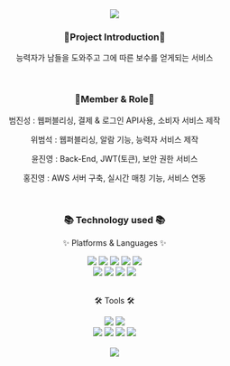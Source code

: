 <div align=center>
  <img src="https://capsule-render.vercel.app/api?type=waving&color=auto&height=200&section=header&text=SomeBodyHelpMe&fontSize=90" />
</div>


<div align=center>
  <h3>🐳Project Introduction🐳</h3>
  <p>능력자가 남들을 도와주고 그에 따른 보수를 얻게되는 서비스</p>
</div>
<br>

<div align=center>
  <h3>📛Member & Role📛</h3>
  <p>범진성 : 웹퍼블리싱, 결제 & 로그인 API사용, 소비자 서비스 제작</p>
  <p>위범석 : 웹퍼블리싱, 알람 기능, 능력자 서비스 제작</p>
  <p>윤진영 : Back-End, JWT(토큰), 보안 권한 서비스</p>
  <p>홍진영 : AWS 서버 구축, 실시간 매칭 기능, 서비스 연동</p>
</div>
<br>

<div align=center>
	<h3>📚 Technology used 📚</h3>
	<p>✨ Platforms & Languages ✨</p>
</div>
<div align="center">
	<img src="https://img.shields.io/badge/Java-007396?style=flat&logo=Conda-Forge&logoColor=white" />
	<img src="https://img.shields.io/badge/HTML5-E34F26?style=flat&logo=HTML5&logoColor=white" />
	<img src="https://img.shields.io/badge/CSS3-1572B6?style=flat&logo=CSS3&logoColor=white" />
	<img src="https://img.shields.io/badge/JavaScript-F7DF1E?style=flat&logo=JavaScript&logoColor=white" />
	<img src="https://img.shields.io/badge/jQuery-0769AD?style=flat&logo=jQuery&logoColor=white" />
	<br>
  <img src="https://img.shields.io/badge/React-61DAFB?style=flat&logo=react&logoColor=white" />
	<img src="https://img.shields.io/badge/Spring-6DB33F?style=flat&logo=Spring&logoColor=white" />
	<img src="https://img.shields.io/badge/Bootstrap-7952B3?style=flat&logo=Bootstrap&logoColor=white" />
  <img src="https://img.shields.io/badge/Linux-FCC624?style=flat&logo=Linux&logoColor=white" />
	<br>

</div>
<br>
<div align=center>
	<p>🛠 Tools 🛠</p>
</div>
<div align=center>
	<img src="https://img.shields.io/badge/Eclipse%20IDE-2C2255?style=flat&logo=EclipseIDE&logoColor=white" />
	<img src="https://img.shields.io/badge/Visual%20Studio%20Code-007ACC?style=flat&logo=VisualStudioCode&logoColor=white" />
	<br>
	<img src="https://img.shields.io/badge/Tomcat-F8DC75?style=flat&logo=ApacheTomcat&logoColor=white" />
	<img src="https://img.shields.io/badge/NGINX-009639?style=flat&logo=NGINX&logoColor=white" />
	<img src="https://img.shields.io/badge/AWS-232F3E?style=flat&logo=AmazonAWS&logoColor=white" />
	<img src="https://img.shields.io/badge/GitHub-181717?style=flat&logo=GitHub&logoColor=white" />
</div>
<br>
<div align=center>
<img src="https://github.com/user-attachments/assets/089ce54c-eb9c-4b91-991f-4a321623a1ad" />
	</div>
